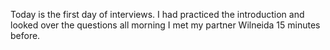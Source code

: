 

Today is the first day of interviews. I had practiced the introduction and looked over the questions all morning I met my partner Wilneida 15 minutes before.